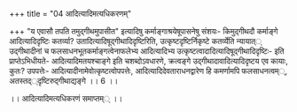 +++
title = "04 आदित्यादिमत्यधिकरणम्"

+++
"य एवासौ तपति तमुद्गीथमुपासीत" इत्यादिषु कर्माङ्गाश्रयेषूपासनेषु संशयः- किमुद्गीथदौ कर्माङ्गे आदित्यादिदृष्टिः कतर्व्या? उतादित्यादिषूद्गीथादिदृष्टिरिति, उत्कृष्टदृष्टिर्निकृष्टे कतर्व्येति न्यायात्् उद्गीथादीनां च फलसाधनभूतकर्माङ्गत्वेनाफलेभ्य आदित्यादिभ्य उत्कृष्टत्वादादित्यादिषूद्गीथादिदृष्टिः- इति प्राप्तेऽभिधीयते- आदित्यादिमतयश्चाङ्गे इति चशब्दोऽवधारणे, क्रत्वङ्गे उद्गीथादावादित्यादिदृष्टय एव कायाः, कुतः? उपपत्तेः- आदित्यादीनामेवोत्कृष्टत्वोपपत्तेः, आदित्यादिदेवताराधनद्वारेण हि कमर्णामपि फलसाधनत्वम््, अतस्तद््दृष्टिरुद्गीथाद्यङ्गे ।। 6 ।।

।। आदित्यादिमत्यधिकरणं समाप्तम्् ।।